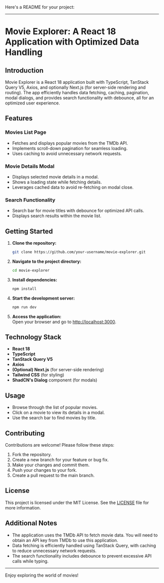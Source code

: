 Here's a README for your project:

---

# Movie Explorer: A React 18 Application with Optimized Data Handling

## Introduction

Movie Explorer is a React 18 application built with TypeScript, TanStack Query V5, Axios, and optionally Next.js (for server-side rendering and routing). The app efficiently handles data fetching, caching, pagination, modal dialogs, and provides search functionality with debounce, all for an optimized user experience.

## Features

### Movies List Page
- Fetches and displays popular movies from the TMDb API.
- Implements scroll-down pagination for seamless loading.
- Uses caching to avoid unnecessary network requests.

### Movie Details Modal
- Displays selected movie details in a modal.
- Shows a loading state while fetching details.
- Leverages cached data to avoid re-fetching on modal close.

### Search Functionality
- Search bar for movie titles with debounce for optimized API calls.
- Displays search results within the movie list.

## Getting Started

1. **Clone the repository:**
    ```bash
    git clone https://github.com/your-username/movie-explorer.git
    ```

2. **Navigate to the project directory:**
    ```bash
    cd movie-explorer
    ```

3. **Install dependencies:**
    ```bash
    npm install
    ```

4. **Start the development server:**
    ```bash
    npm run dev
    ```

5. **Access the application:**  
   Open your browser and go to [http://localhost:3000](http://localhost:3000).

## Technology Stack
- **React 18**
- **TypeScript**
- **TanStack Query V5**
- **Axios**
- **(Optional) Next.js** (for server-side rendering)
- **Tailwind CSS** (for styling)
- **ShadCN's Dialog** component (for modals)

## Usage

- Browse through the list of popular movies.
- Click on a movie to view its details in a modal.
- Use the search bar to find movies by title.

## Contributing

Contributions are welcome! Please follow these steps:

1. Fork the repository.
2. Create a new branch for your feature or bug fix.
3. Make your changes and commit them.
4. Push your changes to your fork.
5. Create a pull request to the main branch.

## License

This project is licensed under the MIT License. See the [LICENSE](LICENSE) file for more information.

## Additional Notes
- The application uses the TMDb API to fetch movie data. You will need to obtain an API key from TMDb to use this application.
- Data fetching is efficiently handled using TanStack Query, with caching to reduce unnecessary network requests.
- The search functionality includes debounce to prevent excessive API calls while typing.

---

Enjoy exploring the world of movies!
